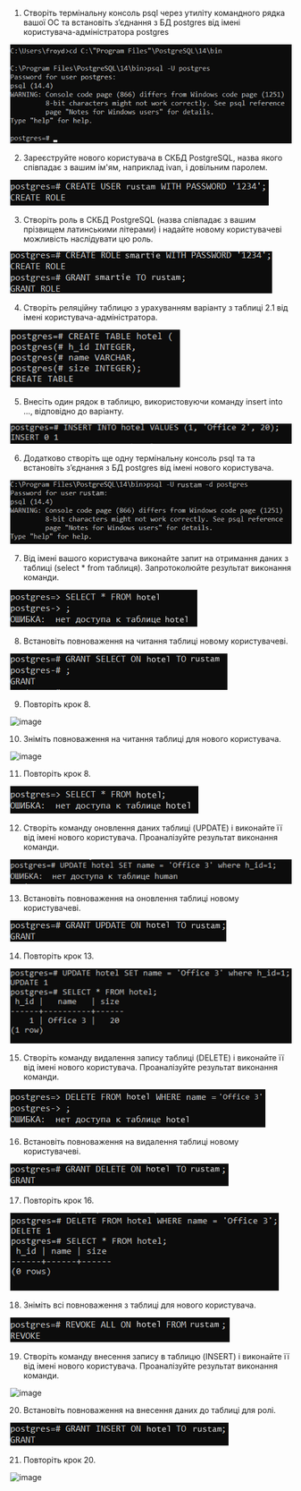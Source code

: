 1. Створіть термінальну консоль psql через утиліту командного рядка вашої ОС та встановіть з’єднання з БД postgres від імені користувача-адміністратора postgres

![image](https://github.com/oleksandrblazhko/ai182-yakovenko/blob/laboratory-work-7/Laboratory-work-7/images/f1.png)

2. Зареєструйте нового користувача в СКБД PostgreSQL, назва якого співпадає з вашим ім'ям, наприклад ivan, і довільним паролем.

![image](https://github.com/oleksandrblazhko/ai182-yakovenko/blob/laboratory-work-7/Laboratory-work-7/images/f2.png)

3. Створіть роль в СКБД PostgreSQL (назва співпадає з вашим прізвищем латинськими літерами) і надайте новому користувачеві можливість наслідувати цю роль.

![image](https://github.com/oleksandrblazhko/ai182-yakovenko/blob/laboratory-work-7/Laboratory-work-7/images/f3.png)

4. Створіть реляційну таблицю з урахуванням варіанту з таблиці 2.1 від імені користувача-адміністратора.

![image](https://github.com/oleksandrblazhko/ai182-yakovenko/blob/laboratory-work-7/Laboratory-work-7/images/f4.png)

5. Внесіть один рядок в таблицю, використовуючи команду insert into ..., відповідно до варіанту.

![image](https://github.com/oleksandrblazhko/ai182-yakovenko/blob/laboratory-work-7/Laboratory-work-7/images/f5.png)

6. Додатково створіть ще одну термінальну консоль psql та та встановіть з’єднання з БД postgres від імені нового користувача.

![image](https://github.com/oleksandrblazhko/ai182-yakovenko/blob/laboratory-work-7/Laboratory-work-7/images/f6.png)

7. Від імені вашого користувача виконайте запит на отримання даних з таблиці (select * from таблиця). Запротоколюйте результат виконання команди.

![image](https://github.com/oleksandrblazhko/ai182-yakovenko/blob/laboratory-work-7/Laboratory-work-7/images/f7.png)

8. Встановіть повноваження на читання таблиці новому користувачеві.

![image](https://github.com/oleksandrblazhko/ai182-yakovenko/blob/laboratory-work-7/Laboratory-work-7/images/f8.png)

9. Повторіть крок 8.

![image](https://github.com/oleksandrblazhko/ai182-yakovenko/blob/laboratory-work-7/Laboratory-work-7/images/f9.png)

10. Зніміть повноваження на читання таблиці для нового користувача.

![image](https://github.com/oleksandrblazhko/ai182-yakovenko/blob/laboratory-work-7/Laboratory-work-7/images/10.png)

11. Повторіть крок 8.

![image](https://github.com/oleksandrblazhko/ai182-yakovenko/blob/laboratory-work-7/Laboratory-work-7/images/f11.png)

12. Створіть команду оновлення даних таблиці (UPDATE) і виконайте її від імені нового користувача. Проаналізуйте результат виконання команди.

![image](https://github.com/oleksandrblazhko/ai182-yakovenko/blob/laboratory-work-7/Laboratory-work-7/images/f12.png)

13. Встановіть повноваження на оновлення таблиці новому користувачеві.

![image](https://github.com/oleksandrblazhko/ai182-yakovenko/blob/laboratory-work-7/Laboratory-work-7/images/f13.png)

14. Повторіть крок 13.

![image](https://github.com/oleksandrblazhko/ai182-yakovenko/blob/laboratory-work-7/Laboratory-work-7/images/f14.png)

15. Створіть команду видалення запису таблиці (DELETE) і виконайте її від імені нового користувача. Проаналізуйте результат виконання команди.

![image](https://github.com/oleksandrblazhko/ai182-yakovenko/blob/laboratory-work-7/Laboratory-work-7/images/f15.png)

16. Встановіть повноваження на видалення таблиці новому користувачеві.

![image](https://github.com/oleksandrblazhko/ai182-yakovenko/blob/laboratory-work-7/Laboratory-work-7/images/f16.png)

17. Повторіть крок 16.

![image](https://github.com/oleksandrblazhko/ai182-yakovenko/blob/laboratory-work-7/Laboratory-work-7/images/f17.png)

18. Зніміть всі повноваження з таблиці для нового користувача.

![image](https://github.com/oleksandrblazhko/ai182-yakovenko/blob/laboratory-work-7/Laboratory-work-7/images/f18.png)

19. Створіть команду внесення запису в таблицю (INSERT) і виконайте її від імені нового користувача. Проаналізуйте результат виконання команди.

![image](https://github.com/oleksandrblazhko/ai182-yakovenko/blob/laboratory-work-7/Laboratory-work-7/images/f19.png)

20. Встановіть повноваження на внесення даних до таблиці для ролі.

![image](https://github.com/oleksandrblazhko/ai182-yakovenko/blob/laboratory-work-7/Laboratory-work-7/images/f20.png)

21. Повторіть крок 20.

![image](https://github.com/oleksandrblazhko/ai182-yakovenko/blob/laboratory-work-7/Laboratory-work-7/images/21.png)
